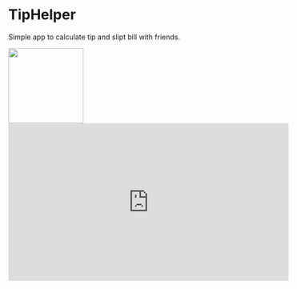 # TipHelper

Simple app to calculate tip and slipt bill with friends.

<img src="http://i.imgur.com/s4BhMDR.gif" width="150">

<iframe width="560" height="315" src="https://www.youtube.com/embed/DUanThjTeu0" frameborder="0" allowfullscreen></iframe>
